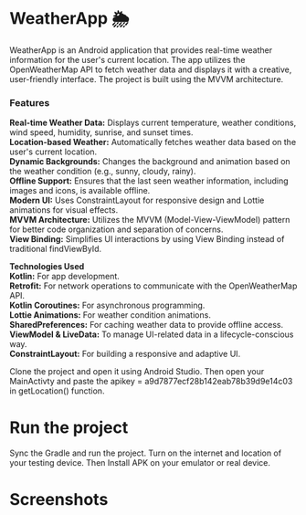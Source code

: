 # WeatherApp 🌦️
WeatherApp is an Android application that provides real-time weather information for the user's current location. The app utilizes the OpenWeatherMap API to fetch weather data and displays it with a creative, user-friendly interface. The project is built using the MVVM architecture.

### Features
**Real-time Weather Data:** Displays current temperature, weather conditions, wind speed, humidity, sunrise, and sunset times.<br>
**Location-based Weather:** Automatically fetches weather data based on the user's current location. <br>
**Dynamic Backgrounds:** Changes the background and animation based on the weather condition (e.g., sunny, cloudy, rainy).<br>
**Offline Support:** Ensures that the last seen weather information, including images and icons, is available offline.<br>
**Modern UI:** Uses ConstraintLayout for responsive design and Lottie animations for visual effects.<br>
**MVVM Architecture:** Utilizes the MVVM (Model-View-ViewModel) pattern for better code organization and separation of concerns.<br>
**View Binding:** Simplifies UI interactions by using View Binding instead of traditional findViewById.<br>

**Technologies Used**<br>
**Kotlin:** For app development.<br>
**Retrofit:** For network operations to communicate with the OpenWeatherMap API.<br>
**Kotlin Coroutines:** For asynchronous programming.<br>
**Lottie Animations:** For weather condition animations.<br>
**SharedPreferences:** For caching weather data to provide offline access.<br>
**ViewModel & LiveData:** To manage UI-related data in a lifecycle-conscious way.<br>
**ConstraintLayout:** For building a responsive and adaptive UI.<br>



Clone the project and open it using Android Studio. Then open your MainActivty and paste the apikey = a9d7877ecf28b142eab78b39d9e14c03 in getLocation() function.

# Run the project
Sync the Gradle and run the project. Turn on the internet and location of your testing device. Then Install APK on your emulator or real device. 

# Screenshots
